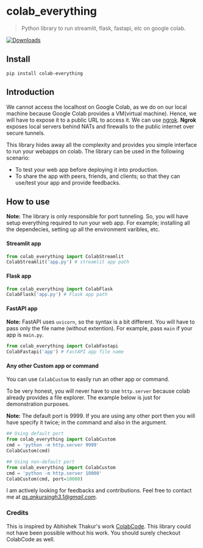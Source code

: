 # colab_everything

> Python library to run streamlit, flask, fastapi, etc on google colab.

[![Downloads](https://pepy.tech/badge/colab-everything)](https://pepy.tech/project/colab-everything)


## Install

`pip install colab-everything`



## Introduction

We cannot access the localhost on Google Colab, as we do on our local machine because Google Colab provides a VM(virtual machine). Hence, we will have to expose it to a public URL to access it. We can use [ngrok](https://ngrok.com/). **Ngrok** exposes local servers behind NATs and firewalls to the public internet over secure tunnels.

This library hides away all the complexity and provides you simple interface to run your webapps on colab. The library can be used in the following scenario:
- To test your web app before deploying it into production. 
- To share the app with peers, friends, and clients; so that they can use/test your app and provide feedbacks.

## How to use

**Note:** The library is only responsible for port tunneling. So, you will have setup everything required to run your web app. For example; installing all the dependecies, setting up all the environment varibles, etc.

#### Streamlit app

```python
from colab_everything import ColabStreamlit
ColabStreamlit('app.py') # streamlit app path
```

#### Flask app

```python
from colab_everything import ColabFlask
ColabFlask('app.py') # Flask app path
```

#### FastAPI app

**Note:** FastAPI uses `uvicorn`, so the syntax is a bit different. You will have to pass only the file name (without extention). For example, pass `main` if your app is `main.py`.

```python
from colab_everything import ColabFastapi
ColabFastapi('app') # FastAPI app file name
```

#### Any other Custom app or command

You can use `ColabCustom` to easily run an other app or command.

To be very honest, you will never have to use `http.server` because colab already provides a file explorer. The example below is just for demonstration purposes.

**Note:** The default port is 9999. If you are using any other port then you will have specify it twice; in the command and also in the argument.

```python
## Using default port
from colab_everything import ColabCustom
cmd = 'python -m http.server 9999'
ColabCustom(cmd)
```

```python
## Using non-default port
from colab_everything import ColabCustom
cmd = 'python -m http.server 10000'
ColabCustom(cmd, port=10000)
```

I am actively looking for feedbacks and contributions. Feel free to contact me at *as.ankursingh3.1@gmail.com*.

### Credits

This is inspired by Abhishek Thakur's work [ColabCode](https://github.com/abhishekkrthakur/colabcode). This library could not have been possible without his work. You should surely checkout ColabCode as well.
